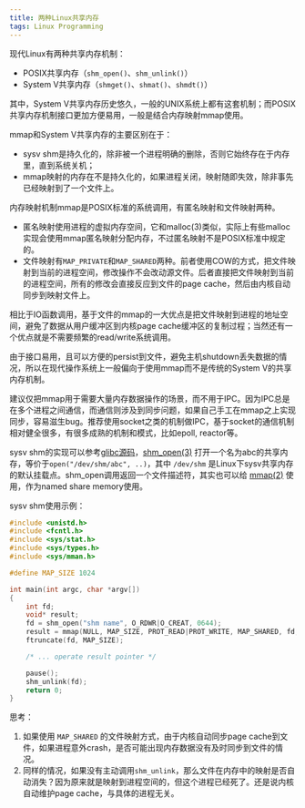 ```yaml
---
title: 两种Linux共享内存
tags: Linux Programming
---
```


现代Linux有两种共享内存机制：

- POSIX共享内存（`shm_open()`、`shm_unlink()`）
- System V共享内存（`shmget()`、`shmat()`、`shmdt()`）

其中，System V共享内存历史悠久，一般的UNIX系统上都有这套机制；而POSIX共享内存机制接口更加方便易用，一般是结合内存映射mmap使用。

mmap和System V共享内存的主要区别在于：

- sysv shm是持久化的，除非被一个进程明确的删除，否则它始终存在于内存里，直到系统关机；
- mmap映射的内存在不是持久化的，如果进程关闭，映射随即失效，除非事先已经映射到了一个文件上。

内存映射机制mmap是POSIX标准的系统调用，有匿名映射和文件映射两种。

- 匿名映射使用进程的虚拟内存空间，它和malloc(3)类似，实际上有些malloc实现会使用mmap匿名映射分配内存，不过匿名映射不是POSIX标准中规定的。
- 文件映射有`MAP_PRIVATE`和`MAP_SHARED`两种。前者使用COW的方式，把文件映射到当前的进程空间，修改操作不会改动源文件。后者直接把文件映射到当前的进程空间，所有的修改会直接反应到文件的page cache，然后由内核自动同步到映射文件上。

相比于IO函数调用，基于文件的mmap的一大优点是把文件映射到进程的地址空间，避免了数据从用户缓冲区到内核page cache缓冲区的复制过程；当然还有一个优点就是不需要频繁的read/write系统调用。

由于接口易用，且可以方便的persist到文件，避免主机shutdown丢失数据的情况，所以在现代操作系统上一般偏向于使用mmap而不是传统的System V的共享内存机制。

建议仅把mmap用于需要大量内存数据操作的场景，而不用于IPC。因为IPC总是在多个进程之间通信，而通信则涉及到同步问题，如果自己手工在mmap之上实现同步，容易滋生bug。推荐使用socket之类的机制做IPC，基于socket的通信机制相对健全很多，有很多成熟的机制和模式，比如epoll, reactor等。

sysv shm的实现可以参考[glibc源码](http://koala.cs.pub.ro/lxr/glibc/sysdeps/unix/sysv/linux/shm_open.c#L136)，[shm_open(3)](http://man7.org/linux/man-pages/man3/shm_open.3.html) 打开一个名为abc的共享内存，等价于`open("/dev/shm/abc", ..)`，其中 `/dev/shm` 是Linux下sysv共享内存的默认挂载点。shm_open调用返回一个文件描述符，其实也可以给 [mmap(2)](http://man7.org/linux/man-pages/man2/mmap.2.html) 使用，作为named share memory使用。

sysv shm使用示例：

```c
#include <unistd.h>
#include <fcntl.h>
#include <sys/stat.h>
#include <sys/types.h>
#include <sys/mman.h>

#define MAP_SIZE 1024

int main(int argc, char *argv[])
{
    int fd;
    void* result;
    fd = shm_open("shm name", O_RDWR|O_CREAT, 0644);
    result = mmap(NULL, MAP_SIZE, PROT_READ|PROT_WRITE, MAP_SHARED, fd, 0);
    ftruncate(fd, MAP_SIZE);

    /* ... operate result pointer */

    pause();
    shm_unlink(fd);
    return 0;
}
```

思考：

1. 如果使用 `MAP_SHARED` 的文件映射方式，由于内核自动同步page cache到文件，如果进程意外crash，是否可能出现内存数据没有及时同步到文件的情况。
2. 同样的情况，如果没有主动调用`shm_unlink`，那么文件在内存中的映射是否自动消失？因为原来就是映射到进程空间的，但这个进程已经死了。还是说内核自动维护page cache，与具体的进程无关。
